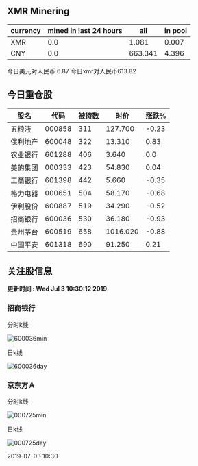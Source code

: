 ## XMR Minering

|currency|mined in last 24 hours|all|in pool|
|---|---|---|---|
|XMR|0.0|1.081|0.007|
|CNY|0.0|663.341|4.396|

今日美元对人民币 6.87	今日xmr对人民币613.82


## 今日重仓股 

|股名|代码|被持数|时价|涨跌%|
|---|---|---|---|---|
|五粮液|000858|311|127.700|-0.23|
|保利地产|600048|322|13.310|0.83|
|农业银行|601288|406|3.640|0.0|
|美的集团|000333|423|54.830|0.04|
|工商银行|601398|442|5.660|-0.35|
|格力电器|000651|504|58.170|-0.68|
|伊利股份|600887|519|34.290|-0.52|
|招商银行|600036|530|36.180|-0.93|
|贵州茅台|600519|658|1016.020|-0.88|
|中国平安|601318|690|91.250|0.21|

## 关注股信息
**更新时间 : Wed Jul  3 10:30:12 2019**
### 招商银行 
分时k线

![600036min](http://image.sinajs.cn/newchart/min/n/sh600036.gif)

日k线

![600036day](http://image.sinajs.cn/newchart/daily/n/sh600036.gif)

### 京东方Ａ 
分时k线

![000725min](http://image.sinajs.cn/newchart/min/n/sz000725.gif)

日k线

![000725day](http://image.sinajs.cn/newchart/daily/n/sz000725.gif)

2019-07-03 10:30